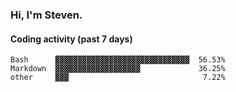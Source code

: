 ### Hi, I'm Steven.

#### Coding activity (past 7 days)
```
Bash      ▓▓▓▓▓▓▓▓▓▓▓▓▓▓▓▓▓▓▓▓▓▓▓▓▓▓▓▓▓▓  56.53%
Markdown  ▓▓▓▓▓▓▓▓▓▓▓▓▓▓▓▓▓▓▓             36.25%
other     ▓▓▓                              7.22%
```
